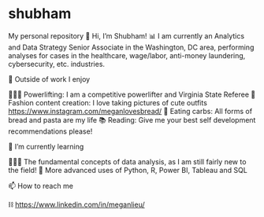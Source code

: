 # shubham
My personal repository
👋 Hi, I’m Shubham!
📊 I am currently an Analytics and Data Strategy Senior Associate in the Washington, DC area, performing analyses for cases in the healthcare, wage/labor, anti-money laundering, cybersecurity, etc. industries.

 

👀 Outside of work I enjoy

🏋🏻‍♀️ Powerlifting: I am a competitive powerlifter and Virginia State Referee
👗 Fashion content creation: I love taking pictures of cute outfits https://www.instagram.com/meganlovesbread/
🍞 Eating carbs: All forms of bread and pasta are my life
📚 Reading: Give me your best self development recommendations please!

 

🌱 I’m currently learning

🙇🏻‍♀️ The fundamental concepts of data analysis, as I am still fairly new to the field!
🔧 More advanced uses of Python, R, Power BI, Tableau and SQL

 

📫 How to reach me

⛓ https://www.linkedin.com/in/meganlieu/
